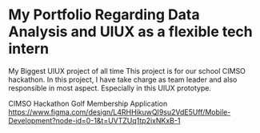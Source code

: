 # My Portfolio Regarding Data Analysis and UIUX as a flexible tech intern

My Biggest UIUX project of all time
This project is for our school CIMSO hackathon. In this project, I have take charge as team leader and also responsible in most aspect. Especially in this UIUX prototype.

CIMSO Hackathon Golf Membership Application
https://www.figma.com/design/L4RHHikuwQI9su2VdE5Uff/Mobile-Development?node-id=0-1&t=UVTZUq1tp2ixNKxB-1
